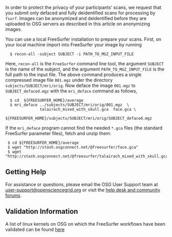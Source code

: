 [title]: - "Anonymizing Images"
 
In order to protect the privacy of your participants’ scans, we request that you
submit only defaced and fully deidentified scans for processing by `fsurf`. Images
can be anonymized and deidentified before they are uploaded to OSG servers as
described in this article on anonymizing images.

You can use a local FreeSurfer installation to prepare your scans. First, on
your local machine import into FreeSurfer your image by running

      $ recon-all -subject SUBJECT -i PATH_TO_MGZ_INPUT_FILE

Here, `recon-all` is the `FreeSurfer` command line tool, the argument `SUBJECT`
is the name of the subject, and the argument `PATH_TO_MGZ_INPUT_FILE` is the
full path to the input file. The above command produces a single compressed
image file `001.mgz` under the directory `subjects/SUBJECT/mri/orig`. Now deface
the image `001.mgz` to `SUBJECT_defaced.mgz` with the `mri_deface` command as
follows,

      $ cd  ${FREESURFER_HOME}/average
      $ mri_deface ../subjects/SUBJECT/mri/orig/001.mgz  \
                   talairach_mixed_with_skull.gca  face.gca \
                   ${FREESURFER_HOME}/subjects/SUBJECT/mri/orig/SUBJECT_defaced.mgz

If the `mri_deface` program cannot find the needed `*.gca` files (the standard
FreeSurfer parameter files), fetch and unzip them:

     $ cd ${FREESURFER_HOME}/average
     $ wget "http://stash.osgconnect.net/@freesurfer/face.gca"
     $ wget "http://stash.osgconnect.net/@freesurfer/talairach_mixed_with_skull.gca"

## Getting Help
For assistance or questions, please email the OSG User Support team  at
[user-support@opensciencegrid.org](mailto:user-support@opensciencegrid.org) or
visit the [help desk and community forums](http://support.opensciencegrid.org).


## Validation Information
A list of linux kernels on OSG  on which the FreeSurfer workflows have been
validated can be found
[here](https://support.opensciencegrid.org/support/solutions/articles/12000008494-freesurfer-validation-on-the-osg-)
